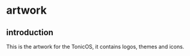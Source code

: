 # artwork

introduction
------------

This is the artwork for the TonicOS, it contains logos, themes and icons.
